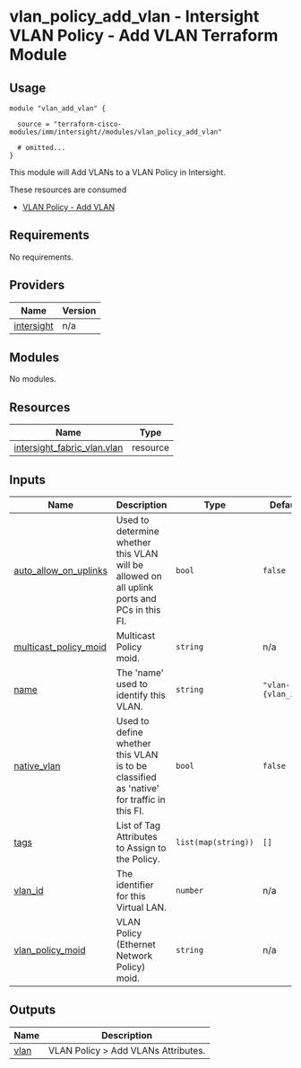 # vlan_policy_add_vlan - Intersight VLAN Policy - Add VLAN Terraform Module

## Usage

```hcl
module "vlan_add_vlan" {

  source = "terraform-cisco-modules/imm/intersight//modules/vlan_policy_add_vlan"

  # omitted...
}
```

This module will Add VLANs to a VLAN Policy in Intersight.

These resources are consumed

* [VLAN Policy - Add VLAN](https://registry.terraform.io/providers/CiscoDevNet/intersight/latest/docs/data-sources/fabric_vlan)

<!-- BEGINNING OF PRE-COMMIT-TERRAFORM DOCS HOOK -->
## Requirements

No requirements.

## Providers

| Name | Version |
|------|---------|
| <a name="provider_intersight"></a> [intersight](#provider\_intersight) | n/a |

## Modules

No modules.

## Resources

| Name | Type |
|------|------|
| [intersight_fabric_vlan.vlan](https://registry.terraform.io/providers/CiscoDevNet/intersight/latest/docs/resources/fabric_vlan) | resource |

## Inputs

| Name | Description | Type | Default | Required |
|------|-------------|------|---------|:--------:|
| <a name="input_auto_allow_on_uplinks"></a> [auto\_allow\_on\_uplinks](#input\_auto\_allow\_on\_uplinks) | Used to determine whether this VLAN will be allowed on all uplink ports and PCs in this FI. | `bool` | `false` | no |
| <a name="input_multicast_policy_moid"></a> [multicast\_policy\_moid](#input\_multicast\_policy\_moid) | Multicast Policy moid. | `string` | n/a | yes |
| <a name="input_name"></a> [name](#input\_name) | The 'name' used to identify this VLAN. | `string` | `"vlan-{vlan_id}"` | no |
| <a name="input_native_vlan"></a> [native\_vlan](#input\_native\_vlan) | Used to define whether this VLAN is to be classified as 'native' for traffic in this FI. | `bool` | `false` | no |
| <a name="input_tags"></a> [tags](#input\_tags) | List of Tag Attributes to Assign to the Policy. | `list(map(string))` | `[]` | no |
| <a name="input_vlan_id"></a> [vlan\_id](#input\_vlan\_id) | The identifier for this Virtual LAN. | `number` | n/a | yes |
| <a name="input_vlan_policy_moid"></a> [vlan\_policy\_moid](#input\_vlan\_policy\_moid) | VLAN Policy (Ethernet Network Policy) moid. | `string` | n/a | yes |

## Outputs

| Name | Description |
|------|-------------|
| <a name="output_vlan"></a> [vlan](#output\_vlan) | VLAN Policy > Add VLANs Attributes. |
<!-- END OF PRE-COMMIT-TERRAFORM DOCS HOOK -->
